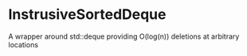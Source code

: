 # InstrusiveSortedDeque
A wrapper around std::deque providing O(log(n)) deletions at arbitrary locations
